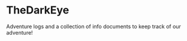 TheDarkEye
==========

Adventure logs and a collection of info documents to keep track of our adventure!
